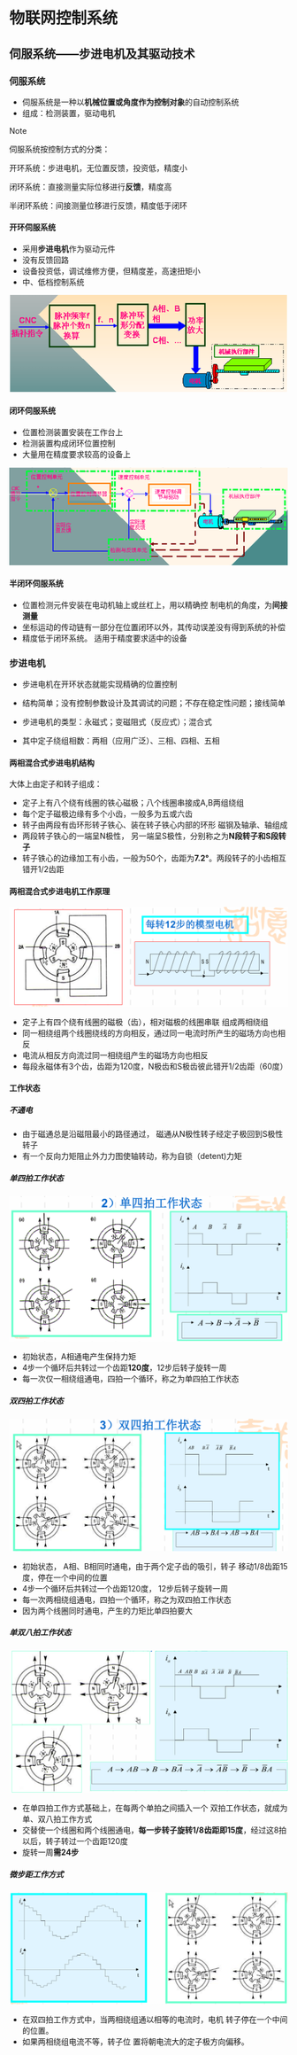 # 物联网控制系统

## 伺服系统——步进电机及其驱动技术

### 伺服系统

- 伺服系统是一种以**机械位置或角度作为控制对象**的自动控制系统
- 组成：检测装置，驱动电机

> [!note]
>
> 伺服系统按控制方式的分类：
>
> 开环系统：步进电机，无位置反馈，投资低，精度小
>
> 闭环系统：直接测量实际位移进行**反馈**，精度高
>
> 半闭环系统：间接测量位移进行反馈，精度低于闭环

#### 开环伺服系统

- 采用**步进电机**作为驱动元件
- 没有反馈回路
- 设备投资低，调试维修方便，但精度差，高速扭矩小
- 中、低档控制系统

![image-20250618193716435](assets/image-20250618193716435.png)

#### 闭环伺服系统

- 位置检测装置安装在工作台上
- 检测装置构成闭环位置控制
- 大量用在精度要求较高的设备上

![image-20250618193809205](assets/image-20250618193809205.png)

#### 半闭环伺服系统

- 位置检测元件安装在电动机轴上或丝杠上，用以精确控 制电机的角度，为**间接测量**
- 坐标运动的传动链有一部分在位置闭环以外，其传动误差没有得到系统的补偿
- 精度低于闭环系统。 适用于精度要求适中的设备

### 步进电机

- 步进电机在开环状态就能实现精确的位置控制
- 结构简单；没有控制参数设计及其调试的问题；不存在稳定性问题；接线简单

- 步进电机的类型：永磁式；变磁阻式（反应式）；混合式
- 其中定子绕组相数：两相（应用广泛）、三相、四相、五相

#### 两相混合式步进电机结构

大体上由定子和转子组成：

- 定子上有八个绕有线圈的铁心磁极；八个线圈串接成A,B两组绕组
- 每个定子磁极边缘有多个小齿，一般多为五或六齿
- 转子由两段有齿环形转子铁心、装在转子铁心内部的环形 磁钢及轴承、轴组成
- 两段转子铁心的一端呈N极性， 另一端呈S极性，分别称之为**N段转子和S段转子**
- 转子铁心的边缘加工有小齿，一般为50个，齿距为**7.2°**。两段转子的小齿相互错开1/2齿距

#### 两相混合式步进电机工作原理

![image-20250618201449488](assets/image-20250618201449488.png)

- 定子上有四个绕有线圈的磁极（齿），相对磁极的线圈串联  组成两相绕组
- 同一相绕组两个线圈绕线的方向相反，通过同一电流时所产生的磁场方向也相反
- 电流从相反方向流过同一相绕组产生的磁场方向也相反
- 每段永磁体有3个齿，齿距为120度，N极齿和S极齿彼此错开1/2齿距（60度）



#### 工作状态

##### 不通电

- 由于磁通总是沿磁阻最小的路径通过，   磁通从N极性转子经定子极回到S极性转子
- 有一个反向力矩阻止外力力图使轴转动，称为自锁（detent)力矩

##### 单四拍工作状态

![image-20250618201917884](assets/image-20250618201917884.png)

- 初始状态，A相通电产生保持力矩
- 4步一个循环后共转过一个齿距**120度**，12步后转子旋转一周
- 每一次仅一相绕组通电，四拍一个循环，称之为单四拍工作状态

##### 双四拍工作状态

![image-20250618202103434](assets/image-20250618202103434.png)

- 初始状态， A相、B相同时通电，由于两个定子齿的吸引，转子 移动1/8齿距15度，停在一个中间的位置
- 4步一个循环后共转过一个齿距120度，  12步后转子旋转一周
- 每一次两相绕组通电，四拍一个循环，称之为双四拍工作状态
- 因为两个线圈同时通电，产生的力矩比单四拍要大

##### 单双八拍工作状态

![image-20250618202352265](assets/image-20250618202352265.png)

- 在单四拍工作方式基础上，在每两个单拍之间插入一个 双拍工作状态，就成为单、双八拍工作方式
- 交替使一个线圈和两个线圈通电，**每一步转子旋转1/8齿距即15度**，经过这8拍以后，转子转过一个齿距120度
- 旋转一周**需24步**

##### 微步距工作方式

![image-20250618202454460](assets/image-20250618202454460.png)

- 在双四拍工作方式中，当两相绕组通以相等的电流时，电机 转子停在一个中间的位置。
- 如果两相绕组电流不等，转子位 置将朝电流大的定子极方向偏移。

